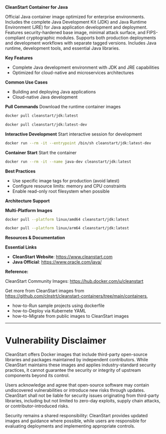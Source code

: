 **CleanStart Container for Java**

Official Java container image optimized for enterprise environments. Includes the complete Java Development Kit (JDK) and Java Runtime Environment (JRE) for Java application development and deployment. Features security-hardened base image, minimal attack surface, and FIPS-compliant cryptographic modules. Supports both production deployments and development workflows with separate tagged versions. Includes Java runtime, development tools, and essential Java libraries.

**Key Features**
* Complete Java development environment with JDK and JRE capabilities
* Optimized for cloud-native and microservices architectures

**Common Use Cases**
* Building and deploying Java applications
* Cloud-native Java development

**Pull Commands**
Download the runtime container images

```bash
docker pull cleanstart/jdk:latest
```
```bash
docker pull cleanstart/jdk:latest-dev
```

**Interactive Development**
Start interactive session for development

```bash
docker run --rm -it --entrypoint /bin/sh cleanstart/jdk:latest-dev
```

**Container Start**
Start the container
```bash
docker run --rm -it --name java-dev cleanstart/jdk:latest
```

**Best Practices**
* Use specific image tags for production (avoid latest)
* Configure resource limits: memory and CPU constraints
* Enable read-only root filesystem when possible

**Architecture Support**

**Multi-Platform Images**

```bash
docker pull --platform linux/amd64 cleanstart/jdk:latest
```
```bash
docker pull --platform linux/arm64 cleanstart/jdk:latest
```

**Resources & Documentation**

**Essential Links**
* **CleanStart Website**: https://www.cleanstart.com
* **Java Official**: https://www.oracle.com/java/

**Reference:**

CleanStart Community Images: https://hub.docker.com/u/cleanstart 

Get more from CleanStart images from https://github.com/clnstrt/cleanstart-containers/tree/main/containers⁠, 

  -  how-to-Run sample projects using dockerfile 
  -  how-to-Deploy via Kubernete YAML 
  -  how-to-Migrate from public images to CleanStart images

---

# Vulnerability Disclaimer

CleanStart offers Docker images that include third-party open-source libraries and packages maintained by independent contributors. While CleanStart maintains these images and applies industry-standard security practices, it cannot guarantee the security or integrity of upstream components beyond its control.

Users acknowledge and agree that open-source software may contain undiscovered vulnerabilities or introduce new risks through updates. CleanStart shall not be liable for security issues originating from third-party libraries, including but not limited to zero-day exploits, supply chain attacks, or contributor-introduced risks.

Security remains a shared responsibility: CleanStart provides updated images and guidance where possible, while users are responsible for evaluating deployments and implementing appropriate controls.